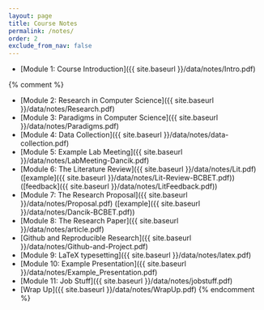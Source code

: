 ```yaml
---
layout: page
title: Course Notes 
permalink: /notes/
order: 2
exclude_from_nav: false
---
```


* [Module 1: Course Introduction]({{ site.baseurl }}/data/notes/Intro.pdf)

{% comment %}
* [Module 2: Research in Computer Science]({{ site.baseurl }}/data/notes/Research.pdf)
* [Module 3: Paradigms in Computer Science]({{ site.baseurl }}/data/notes/Paradigms.pdf)
* [Module 4: Data Collection]({{ site.baseurl }}/data/notes/data-collection.pdf)
* [Module 5: Example Lab Meeting]({{ site.baseurl }}/data/notes/LabMeeting-Dancik.pdf)
* [Module 6: The Literature Review]({{ site.baseurl }}/data/notes/Lit.pdf) 
([example]({{ site.baseurl }}/data/notes/Lit-Review-BCBET.pdf))
([feedback]({{ site.baseurl }}/data/notes/LitFeedback.pdf))
* [Module 7: The Research Proposal]({{ site.baseurl }}/data/notes/Proposal.pdf) 
([example]({{ site.baseurl }}/data/notes/Dancik-BCBET.pdf))
* [Module 8: The Research Paper]({{ site.baseurl }}/data/notes/article.pdf) 
* [Github and Reproducible Research]({{ site.baseurl }}/data/notes/Github-and-Project.pdf) 
* [Module 9: LaTeX typesetting]({{ site.baseurl }}/data/notes/latex.pdf) 
* [Module 10: Example Presentation]({{ site.baseurl }}/data/notes/Example_Presentation.pdf) 
* [Module 11: Job Stuff]({{ site.baseurl }}/data/notes/jobstuff.pdf) 
* [Wrap Up]({{ site.baseurl }}/data/notes/WrapUp.pdf) 
{% endcomment %}
